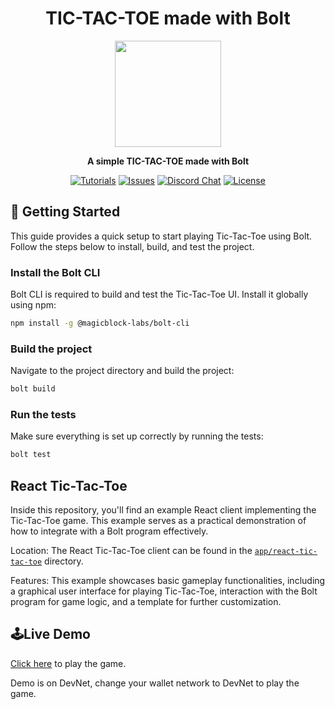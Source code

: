 <div align="center">

  <h1>TIC-TAC-TOE made with Bolt</h1>

  <img height="170x" src="https://blog.magicblock.gg/assets/images/tic-tac-toe.png" />

  <p>
    <strong>A simple TIC-TAC-TOE made with Bolt</strong>
  </p>

  <p>
    <a href="https://docs.magicblock.gg/BOLT/Introduction"><img alt="Tutorials" src="https://img.shields.io/badge/docs-tutorials-blueviolet" /></a>
    <a href="https://github.com/magicblock-labs/bolt-tic-tac-toe/issues"><img alt="Issues" src="https://img.shields.io/github/issues/magicblock-labs/bolt?color=blueviolet" /></a>
    <a href="https://discord.com/invite/MBkdC3gxcv"><img alt="Discord Chat" src="https://img.shields.io/discord/943797222162726962?color=blueviolet" /></a>
    <a href="https://opensource.org/licenses/MIT"><img alt="License" src="https://img.shields.io/github/license/magicblock-labs/bolt?color=blueviolet" /></a>
  </p>

</div>

## 🚀 Getting Started

This guide provides a quick setup to start playing Tic-Tac-Toe using Bolt. Follow the steps below to install, build, and test the project.

### Install the Bolt CLI

Bolt CLI is required to build and test the Tic-Tac-Toe UI. Install it globally using npm:

```bash
npm install -g @magicblock-labs/bolt-cli
```

### Build the project

Navigate to the project directory and build the project:

```bash
bolt build
```

### Run the tests

Make sure everything is set up correctly by running the tests:

```bash
bolt test
```

## React Tic-Tac-Toe

Inside this repository, you'll find an example React client implementing the Tic-Tac-Toe game. This example serves as a practical demonstration of how to integrate with a Bolt program effectively.

Location: The React Tic-Tac-Toe client can be found in the [`app/react-tic-tac-toe`](app/react-tic-tac-toe) directory.

Features: This example showcases basic gameplay functionalities, including a graphical user interface for playing Tic-Tac-Toe, interaction with the Bolt program for game logic, and a template for further customization.

## 🕹️Live Demo

[Click here](https://tic-tac-toe-bolt.netlify.app) to play the game.

Demo is on DevNet, change your wallet network to DevNet to play the game.